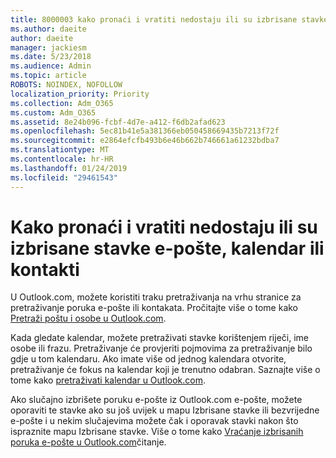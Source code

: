 ```yaml
---
title: 8000003 kako pronaći i vratiti nedostaju ili su izbrisane stavke e-pošte, kalendar ili kontakti
ms.author: daeite
author: daeite
manager: jackiesm
ms.date: 5/23/2018
ms.audience: Admin
ms.topic: article
ROBOTS: NOINDEX, NOFOLLOW
localization_priority: Priority
ms.collection: Adm_O365
ms.custom: Adm_O365
ms.assetid: 8e24b096-fcbf-4d7e-a412-f6db2afad623
ms.openlocfilehash: 5ec81b41e5a381366eb050458669435b7213f72f
ms.sourcegitcommit: e2864efcfb493b6e46b662b746661a61232bdba7
ms.translationtype: MT
ms.contentlocale: hr-HR
ms.lasthandoff: 01/24/2019
ms.locfileid: "29461543"
---
```

# <a name="how-to-find-and-recover-missing-or-deleted-email-calendar-or-contacts-items"></a>Kako pronaći i vratiti nedostaju ili su izbrisane stavke e-pošte, kalendar ili kontakti

U Outlook.com, možete koristiti traku pretraživanja na vrhu stranice za pretraživanje poruka e-pošte ili kontakata. Pročitajte više o tome kako [Pretraži poštu i osobe u Outlook.com](https://support.office.com/article/88108edf-028e-4306-b87e-7400bbb40aa7).
  
Kada gledate kalendar, možete pretraživati stavke korištenjem riječi, ime osobe ili frazu. Pretraživanje će provjeriti pojmovima za pretraživanje bilo gdje u tom kalendaru. Ako imate više od jednog kalendara otvorite, pretraživanje će fokus na kalendar koji je trenutno odabran. Saznajte više o tome kako [pretraživati kalendar u Outlook.com](https://support.office.com/article/5bc05289-c84c-4849-95a8-7eac05ed478a).
  
Ako slučajno izbrišete poruku e-pošte iz Outlook.com e-pošte, možete oporaviti te stavke ako su još uvijek u mapu Izbrisane stavke ili bezvrijedne e-pošte i u nekim slučajevima možete čak i oporavak stavki nakon što ispraznite mapu Izbrisane stavke. Više o tome kako [Vraćanje izbrisanih poruka e-pošte u Outlook.com](https://support.office.com/article/cf06ab1b-ae0b-418c-a4d9-4e895f83ed50)čitanje.
  

